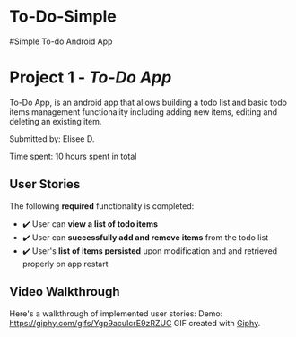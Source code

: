 # To-Do-Simple
#Simple To-do Android App
# Project 1 - *To-Do App*

To-Do App, is an android app that allows building a todo list and basic todo items management functionality including adding new items, editing and deleting an existing item.

Submitted by: Elisee D.

Time spent: 10 hours spent in total

## User Stories

The following **required** functionality is completed:

* ✔️ User can **view a list of todo items**
* ✔️ User can **successfully add and remove items** from the todo list
* ✔️ User's **list of items persisted** upon modification and and retrieved properly on app restart


## Video Walkthrough

Here's a walkthrough of implemented user stories:
Demo: https://giphy.com/gifs/Ygp9acuIcrE9zRZUC
GIF created with [Giphy](https://giphy.com/gifs/Ygp9acuIcrE9zRZUCF).
